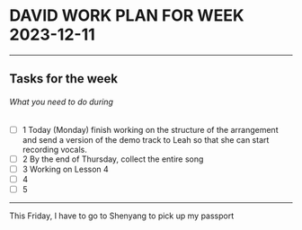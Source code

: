 # DAVID WORK PLAN FOR WEEK 2023-12-11
---
## Tasks for the week
###### What you need to do during
- [ ] 1 Today (Monday) finish working on the structure of the arrangement and send a version of the demo track to Leah so that she can start recording vocals.
- [ ] 2 By the end of Thursday, collect the entire song
- [ ] 3 Working on Lesson 4
- [ ] 4 
- [ ] 5
---
This Friday, I have to go to Shenyang to pick up my passport 